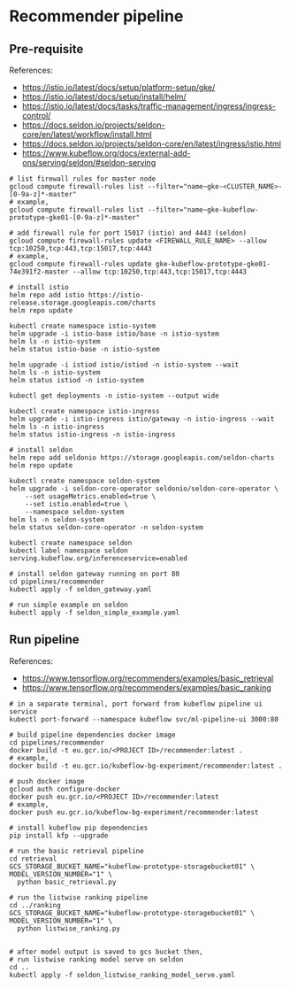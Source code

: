 # Recommender pipeline


## Pre-requisite
References:
- https://istio.io/latest/docs/setup/platform-setup/gke/
- https://istio.io/latest/docs/setup/install/helm/
- https://istio.io/latest/docs/tasks/traffic-management/ingress/ingress-control/
- https://docs.seldon.io/projects/seldon-core/en/latest/workflow/install.html
- https://docs.seldon.io/projects/seldon-core/en/latest/ingress/istio.html
- https://www.kubeflow.org/docs/external-add-ons/serving/seldon/#seldon-serving
```shell
# list firewall rules for master node
gcloud compute firewall-rules list --filter="name~gke-<CLUSTER_NAME>-[0-9a-z]*-master"
# example,
gcloud compute firewall-rules list --filter="name~gke-kubeflow-prototype-gke01-[0-9a-z]*-master"

# add firewall rule for port 15017 (istio) and 4443 (seldon)
gcloud compute firewall-rules update <FIREWALL_RULE_NAME> --allow tcp:10250,tcp:443,tcp:15017,tcp:4443
# example,
gcloud compute firewall-rules update gke-kubeflow-prototype-gke01-74e391f2-master --allow tcp:10250,tcp:443,tcp:15017,tcp:4443

# install istio
helm repo add istio https://istio-release.storage.googleapis.com/charts
helm repo update

kubectl create namespace istio-system
helm upgrade -i istio-base istio/base -n istio-system
helm ls -n istio-system
helm status istio-base -n istio-system

helm upgrade -i istiod istio/istiod -n istio-system --wait
helm ls -n istio-system
helm status istiod -n istio-system

kubectl get deployments -n istio-system --output wide

kubectl create namespace istio-ingress
helm upgrade -i istio-ingress istio/gateway -n istio-ingress --wait
helm ls -n istio-ingress
helm status istio-ingress -n istio-ingress

# install seldon
helm repo add seldonio https://storage.googleapis.com/seldon-charts
helm repo update

kubectl create namespace seldon-system
helm upgrade -i seldon-core-operator seldonio/seldon-core-operator \
    --set usageMetrics.enabled=true \
    --set istio.enabled=true \
    --namespace seldon-system
helm ls -n seldon-system
helm status seldon-core-operator -n seldon-system

kubectl create namespace seldon
kubectl label namespace seldon serving.kubeflow.org/inferenceservice=enabled

# install seldon gateway running on port 80
cd pipelines/recommender
kubectl apply -f seldon_gateway.yaml

# run simple example on seldon
kubectl apply -f seldon_simple_example.yaml
```


## Run pipeline
References:
- https://www.tensorflow.org/recommenders/examples/basic_retrieval
- https://www.tensorflow.org/recommenders/examples/basic_ranking
```shell
# in a separate terminal, port forward from kubeflow pipeline ui service
kubectl port-forward --namespace kubeflow svc/ml-pipeline-ui 3000:80

# build pipeline dependencies docker image
cd pipelines/recommender
docker build -t eu.gcr.io/<PROJECT ID>/recommender:latest .
# example,
docker build -t eu.gcr.io/kubeflow-bg-experiment/recommender:latest .

# push docker image
gcloud auth configure-docker
docker push eu.gcr.io/<PROJECT ID>/recommender:latest
# example,
docker push eu.gcr.io/kubeflow-bg-experiment/recommender:latest

# install kubeflow pip dependencies
pip install kfp --upgrade

# run the basic retrieval pipeline
cd retrieval
GCS_STORAGE_BUCKET_NAME="kubeflow-prototype-storagebucket01" \
MODEL_VERSION_NUMBER="1" \
  python basic_retrieval.py

# run the listwise ranking pipeline
cd ../ranking
GCS_STORAGE_BUCKET_NAME="kubeflow-prototype-storagebucket01" \
MODEL_VERSION_NUMBER="1" \
  python listwise_ranking.py


# after model output is saved to gcs bucket then,
# run listwise ranking model serve on seldon
cd ..
kubectl apply -f seldon_listwise_ranking_model_serve.yaml
```
